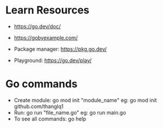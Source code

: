 # Learn Resources

- https://go.dev/doc/

- https://gobyexample.com/

- Package manager: https://pkg.go.dev/
- Playground: https://go.dev/play/

# Go commands

- Create module: go mod init "module_name" eg: go mod init github.com/thanglq1
- Run: go run "file_name.go" eg: go run main.go
- To see all commands: go help

